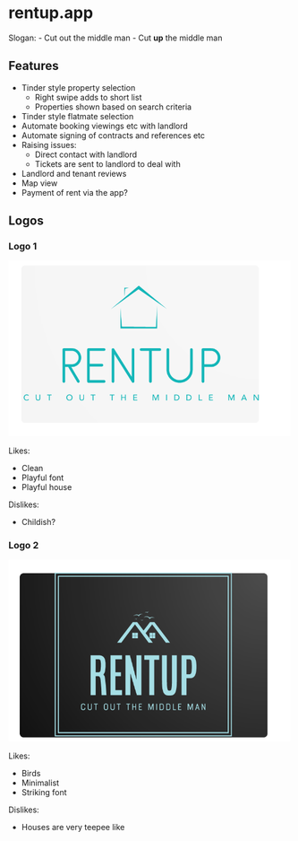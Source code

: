 # rentup.app

Slogan:
    - Cut out the middle man
    - Cut **up** the middle man

## Features
- Tinder style property selection
    - Right swipe adds to short list
    - Properties shown based on search criteria
- Tinder style flatmate selection
- Automate booking viewings etc with landlord
- Automate signing of contracts and references etc
- Raising issues:
    - Direct contact with landlord
    - Tickets are sent to landlord to deal with
- Landlord and tenant reviews
- Map view
- Payment of rent via the app?

## Logos
### Logo 1

![Logo 1](res/logo1.png)

Likes:
- Clean
- Playful font
- Playful house

Dislikes:
- Childish?

### Logo 2
![Logo 2](res/logo2.png)

Likes:
- Birds
- Minimalist
- Striking font

Dislikes:
- Houses are very teepee like
